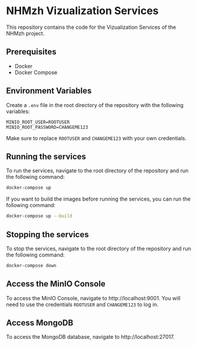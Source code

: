 # NHMzh Vizualization Services

This repository contains the code for the Vizualization Services of the NHMzh project.

## Prerequisites

- Docker
- Docker Compose

## Environment Variables

Create a `.env` file in the root directory of the repository with the following variables:

```
MINIO_ROOT_USER=ROOTUSER
MINIO_ROOT_PASSWORD=CHANGEME123
```

Make sure to replace `ROOTUSER` and `CHANGEME123` with your own credentials.

## Running the services

To run the services, navigate to the root directory of the repository and run the following command:

```bash
docker-compose up
```

If you want to build the images before running the services, you can run the following command:

```bash
docker-compose up --build
```

## Stopping the services

To stop the services, navigate to the root directory of the repository and run the following command:

```bash
docker-compose down
```

## Access the MinIO Console

To access the MinIO Console, navigate to http://localhost:9001. You will need to use the credentials `ROOTUSER` and `CHANGEME123` to log in.

## Access MongoDB

To access the MongoDB database, navigate to http://localhost:27017.
